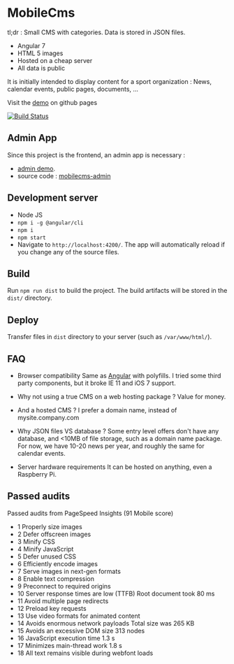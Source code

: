 # MobileCms
tl;dr : Small CMS with categories. Data is stored in JSON files.

- Angular 7
- HTML 5 images
- Hosted on a cheap server
- All data is public

It is initially intended to display content for a sport organization : News, calendar events, public pages, documents, ...

Visit the [demo](https://olivierb29.github.io/mobilecms-demo/) on github pages

[![Build Status](https://travis-ci.org/OlivierB29/mobilecms.svg?branch=master)](https://travis-ci.org/OlivierB29/mobilecms)

## Admin App
Since this project is the frontend, an admin app is necessary :
- [admin demo](https://olivierb29.github.io/mobilecms-demo/admin).
- source code : [mobilecms-admin](https://github.com/OlivierB29/mobilecms-admin)

## Development server
- Node JS
- `npm i -g @angular/cli`
- `npm i`
- `npm start`
- Navigate to `http://localhost:4200/`. The app will automatically reload if you change any of the source files.

## Build
Run `npm run dist` to build the project. The build artifacts will be stored in the `dist/` directory.

## Deploy
Transfer files in `dist` directory to your server (such as `/var/www/html/`).

## FAQ
- Browser compatibility
Same as [Angular](https://angular.io/guide/browser-support) with polyfills. I tried some third party components, but it broke IE 11 and iOS 7 support.

- Why not using a true CMS on a web hosting package ?
Value for money.

- And a hosted CMS ?
I prefer a domain name, instead of mysite.company.com

- Why JSON files VS database ?
Some entry level offers don't have any database, and <10MB of file storage, such as a domain name package.
For now, we have 10-20 news per year, and roughly the same for calendar events.

- Server hardware requirements
It can be hosted on anything, even a Raspberry Pi.

## Passed audits
Passed audits from PageSpeed Insights (91 Mobile score)
- 1 Properly size images
- 2 Defer offscreen images
- 3 Minify CSS
- 4 Minify JavaScript
- 5 Defer unused CSS
- 6 Efficiently encode images
- 7 Serve images in next-gen formats
- 8 Enable text compression
- 9 Preconnect to required origins
- 10 Server response times are low (TTFB) Root document took 80 ms
- 11 Avoid multiple page redirects
- 12 Preload key requests
- 13 Use video formats for animated content
- 14 Avoids enormous network payloads Total size was 265 KB
- 15 Avoids an excessive DOM size 313 nodes
- 16 JavaScript execution time 1.3 s
- 17 Minimizes main-thread work 1.8 s
- 18 All text remains visible during webfont loads
